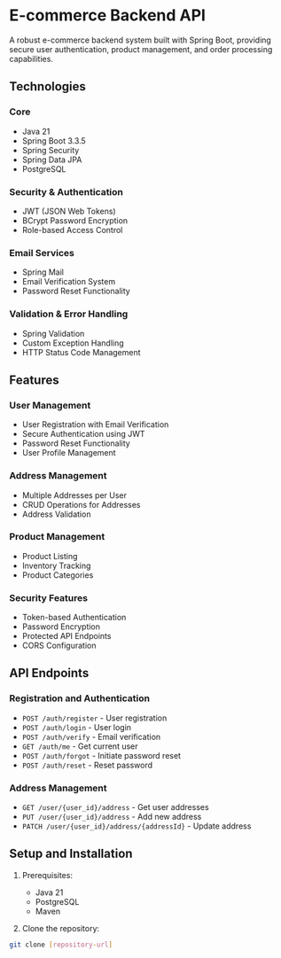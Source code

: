 # E-commerce Backend API

A robust e-commerce backend system built with Spring Boot, providing secure user authentication, product management, and order processing capabilities.

## Technologies

### Core
- Java 21
- Spring Boot 3.3.5
- Spring Security
- Spring Data JPA
- PostgreSQL

### Security & Authentication
- JWT (JSON Web Tokens)
- BCrypt Password Encryption
- Role-based Access Control

### Email Services
- Spring Mail
- Email Verification System
- Password Reset Functionality

### Validation & Error Handling
- Spring Validation
- Custom Exception Handling
- HTTP Status Code Management

## Features

### User Management
- User Registration with Email Verification
- Secure Authentication using JWT
- Password Reset Functionality
- User Profile Management

### Address Management
- Multiple Addresses per User
- CRUD Operations for Addresses
- Address Validation

### Product Management
- Product Listing
- Inventory Tracking
- Product Categories

### Security Features
- Token-based Authentication
- Password Encryption
- Protected API Endpoints
- CORS Configuration

## API Endpoints

### Registration and Authentication
- `POST /auth/register` - User registration
- `POST /auth/login` - User login
- `POST /auth/verify` - Email verification
- `GET /auth/me` - Get current user
- `POST /auth/forgot` - Initiate password reset
- `POST /auth/reset` - Reset password

### Address Management
- `GET /user/{user_id}/address` - Get user addresses
- `PUT /user/{user_id}/address` - Add new address
- `PATCH /user/{user_id}/address/{addressId}` - Update address


## Setup and Installation

1. Prerequisites:
   - Java 21
   - PostgreSQL
   - Maven

2. Clone the repository:
```bash
git clone [repository-url]